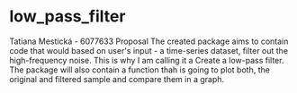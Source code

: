 # low_pass_filter
Tatiana Mestická - 6077633
Proposal
The created package aims to contain code that would based on user's input - a time-series dataset, filter out the high-frequency noise. This is why I am calling it a Create a low-pass filter. The package will also contain a function thah is going to plot both, the original and filtered sample and compare them in a graph. 
